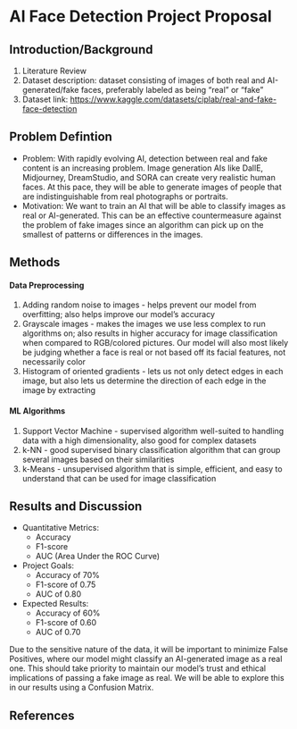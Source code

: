# AI Face Detection Project Proposal 


## Introduction/Background

1. Literature Review
2. Dataset description: dataset consisting of images of both real and AI-generated/fake faces, preferably labeled as being “real” or “fake” 
3. Dataset link: https://www.kaggle.com/datasets/ciplab/real-and-fake-face-detection 

## Problem Defintion

* Problem: With rapidly evolving AI, detection between real and fake content is an increasing problem. Image generation AIs like DallE, Midjourney, DreamStudio, and SORA can create very realistic human faces. At this pace, they will be able to generate images of people that are indistinguishable from real photographs or portraits.
* Motivation: We want to train an AI that will be able to classify images as real or AI-generated. This can be an effective countermeasure against the problem of fake images since an algorithm can pick up on the smallest of patterns or differences in the images. 


## Methods

#### Data Preprocessing

1. Adding random noise to images - helps prevent our model from overfitting; also helps improve our model’s accuracy 
2. Grayscale images - makes the images we use less complex to run algorithms on; also results in higher accuracy for image classification when compared to RGB/colored pictures. Our model will also most likely be judging whether a face is real or not based off its facial features, not necessarily color 
3. Histogram of oriented gradients - lets us not only detect edges in each image, but also lets us determine the direction of each edge in the image by extracting 


#### ML Algorithms

1. Support Vector Machine - supervised algorithm well-suited to handling data with a high dimensionality, also good for complex datasets 
2. k-NN - good supervised binary classification algorithm that can group several images based on their similarities 
3. k-Means - unsupervised algorithm that is simple, efficient, and easy to understand that can be used for image classification 


## Results and Discussion

- Quantitative Metrics:
  - Accuracy 
  - F1-score 
  - AUC (Area Under the ROC Curve) 
- Project Goals:
  - Accuracy of 70% 
  - F1-score of 0.75
  - AUC of 0.80
- Expected Results:
  - Accuracy of 60%
  - F1-score of 0.60 
  - AUC of 0.70

Due to the sensitive nature of the data, it will be important to minimize False Positives, where our model might classify an AI-generated image as a real one. This should take priority to maintain our model’s trust and ethical implications of passing a fake image as real. We will be able to explore this in our results using a Confusion Matrix.

## References

